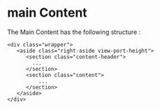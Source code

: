 # main Content

The Main Content has the following structure :

```text
<div class="wrapper">
   <aside class="right-aside view-port-height">
      <section class="content-header">
        ...
      </section>
      <section class="content">
          ...
      </section>
   </aside>
</div>
```

